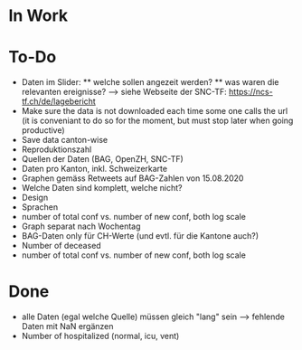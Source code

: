 In Work
=======


To-Do
=====

* Daten im Slider:
   ** welche sollen angezeit werden?
   ** was waren die relevanten ereignisse?
   --> siehe Webseite der SNC-TF: https://ncs-tf.ch/de/lagebericht
* Make sure the data is not downloaded each time some one calls the url
  (it is conveniant to do so for the moment, but must stop later when going productive)
* Save data canton-wise
* Reproduktionszahl
* Quellen der Daten (BAG, OpenZH, SNC-TF)
* Daten pro Kanton, inkl. Schweizerkarte
* Graphen gemäss Retweets auf BAG-Zahlen von 15.08.2020
* Welche Daten sind komplett, welche nicht?
* Design
* Sprachen
* number of total conf vs. number of new conf, both log scale
* Graph separat nach Wochentag
* BAG-Daten only für CH-Werte (und evtl. für die Kantone auch?)
* Number of deceased
* number of total conf vs. number of new conf, both log scale

Done
====
* alle Daten (egal welche Quelle) müssen gleich "lang" sein --> fehlende Daten mit NaN ergänzen
* Number of hospitalized (normal, icu, vent)